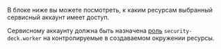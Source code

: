 В блоке ниже вы можете посмотреть, к каким ресурсам выбранный сервисный аккаунт имеет доступ.

Сервисному аккаунту должна быть назначена [роль](../../security-deck/security/index.md#security-deck-worker) `security-deck.worker` на контролируемые в создаваемом окружении ресурсы.